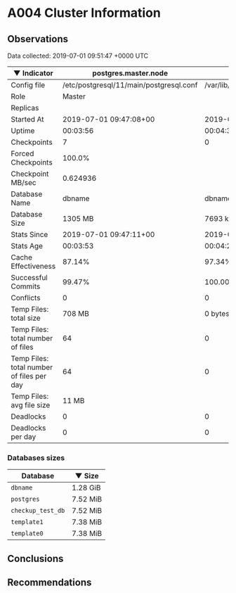 # A004 Cluster Information #

## Observations ##
Data collected: 2019-07-01 09:51:47 +0000 UTC  

|&#9660;&nbsp;Indicator | postgres.master.node | postgres.replica.node |
|--------|-------|-------- |
|Config file |/etc/postgresql/11/main/postgresql.conf|/var/lib/postgresql/11/secondary/postgresql.conf|
|Role |Master|<no value>|
|Replicas ||<no value>|
|Started At |2019-07-01&nbsp;09:47:08+00|2019-07-01 09:47:15+00|
|Uptime |00:03:56|00:04:32|
|Checkpoints |7|0|
|Forced Checkpoints |100.0%|<no value>|
|Checkpoint MB/sec |0.624936|<no value>|
|Database Name |dbname|dbname|
|Database Size |1305&nbsp;MB|7693 kB|
|Stats Since |2019-07-01&nbsp;09:47:11+00|2019-07-01 09:47:21+00|
|Stats Age |00:03:53|00:04:27|
|Cache Effectiveness |87.14%|97.34%|
|Successful Commits |99.47%|100.00%|
|Conflicts |0|0|
|Temp Files: total size |708&nbsp;MB|0 bytes|
|Temp Files: total number of files |64|0|
|Temp Files: total number of files per day |64|0|
|Temp Files: avg file size |11&nbsp;MB|<no value>|
|Deadlocks |0|0|
|Deadlocks per day |0|0|


### Databases sizes ###

| Database | &#9660;&nbsp;Size |
|----------|--------|
| `dbname` | 1.28&nbsp;GiB |
| `postgres` | 7.52&nbsp;MiB |
| `checkup_test_db` | 7.52&nbsp;MiB |
| `template1` | 7.38&nbsp;MiB |
| `template0` | 7.38&nbsp;MiB |


## Conclusions ##


## Recommendations ##

